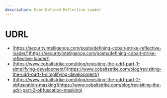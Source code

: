 ```yaml
---
description: User-Defined Reflective Loader
---
```


# UDRL

- [https://securityintelligence.com/posts/defining-cobalt-strike-reflective-loader/](https://securityintelligence.com/posts/defining-cobalt-strike-reflective-loader/)
- [https://www.cobaltstrike.com/blog/revisiting-the-udrl-part-1-simplifying-development/](https://www.cobaltstrike.com/blog/revisiting-the-udrl-part-1-simplifying-development/)
- [https://www.cobaltstrike.com/blog/revisiting-the-udrl-part-2-obfuscation-masking](https://www.cobaltstrike.com/blog/revisiting-the-udrl-part-2-obfuscation-masking)
